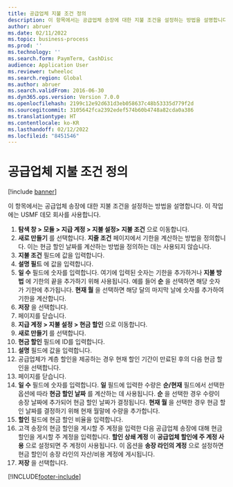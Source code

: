 ```yaml
---
title: 공급업체 지불 조건 정의
description: 이 항목에서는 공급업체 송장에 대한 지불 조건을 설정하는 방법을 설명합니다.
author: abruer
ms.date: 02/11/2022
ms.topic: business-process
ms.prod: ''
ms.technology: ''
ms.search.form: PaymTerm, CashDisc
audience: Application User
ms.reviewer: twheeloc
ms.search.region: Global
ms.author: abruer
ms.search.validFrom: 2016-06-30
ms.dyn365.ops.version: Version 7.0.0
ms.openlocfilehash: 2199c12e92d631d3eb058637c48b53335d779f2d
ms.sourcegitcommit: 3105642fca2392edef574b60b4748a82cda0a386
ms.translationtype: HT
ms.contentlocale: ko-KR
ms.lasthandoff: 02/12/2022
ms.locfileid: "8451546"
---
```

# <a name="define-vendor-payment-terms"></a>공급업체 지불 조건 정의

[!include [banner](../../includes/banner.md)]

이 항목에서는 공급업체 송장에 대한 지불 조건을 설정하는 방법을 설명합니다. 이 작업에는 USMF 데모 회사를 사용합니다.

1. **탐색 창 > 모듈 > 지급 계정 > 지불 설정> 지불 조건** 으로 이동합니다.
2. **새로 만들기** 를 선택합니다. **지줄 조건** 페이지에서 기한을 계산하는 방법을 정의합니다. 이는 현금 할인 날짜를 계산하는 방법을 정의하는 데는 사용되지 않습니다.  
3. **지불 조건** 필드에 값을 입력합니다.
4. **설명 필드** 에 값을 입력합니다.
5. **일 수** 필드에 숫자를 입력합니다. 여기에 입력된 숫자는 기한을 추가하거나 **지불 방법** 에 기한의 끝을 추가하기 위해 사용됩니다. 예를 들어 **순** 을 선택하면 해당 숫자가 기한에 추가됩니다. **현재 월** 을 선택하면 해당 달의 마지막 날에 숫자를 추가하여 기한을 계산합니다.  
6. **저장** 을 선택합니다.
7. 페이지를 닫습니다.
8. **지급 계정 > 지불 설정 > 현금 할인** 으로 이동합니다.
9. **새로 만들기** 를 선택합니다.
10. **현금 할인** 필드에 ID를 입력합니다.
11. **설명** 필드에 값을 입력합니다.
12. 공급업체가 계층 할인을 제공하는 경우 현재 할인 기간이 만료된 후의 다음 현금 할인을 선택합니다.
13. 페이지를 닫습니다.
14. **일 수** 필드에 숫자를 입력합니다. **일** 필드에 입력한 수량은 **순/현재** 필드에서 선택한 옵션에 따라 **현금 할인 날짜** 를 계산하는 데 사용됩니다. **순** 을 선택한 경우 수량이 송장 날짜에 추가되어 현금 할인 날짜가 결정됩니다. **현재 월** 을 선택한 경우 현금 할인 날짜를 결정하기 위해 현재 월말에 수량을 추가합니다.  
15. **할인** 필드에 현금 할인 비율을 입력합니다. 
16. 고객 송장의 현금 할인을 게시할 주 계정을 입력한 다음 공급업체 송장에 대해 현금 할인을 게시할 주 계정을 입력합니다. **할인 상쇄 계정** 이 **공급업체 할인에 주 계정 사용** 으로 설정되면 주 계정이 사용됩니다. 이 옵션을 **송장 라인의 계정** 으로 설정하면 현금 할인이 송장 라인의 자산/비용 계정에 게시됩니다.  
17. **저장** 을 선택합니다.



[!INCLUDE[footer-include](../../../includes/footer-banner.md)]
